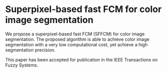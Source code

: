 # Superpixel-based fast FCM for color image segmentation
We propose a superpixel-based fast FCM (SFFCM) for color image segmentation. The proposed algorithm is able to achieve color image segmentation with a very low computational cost, yet achieve a high segmentation precision.

This paper has been accepted for publication in the IEEE Transactions on Fuzzy Systems.
